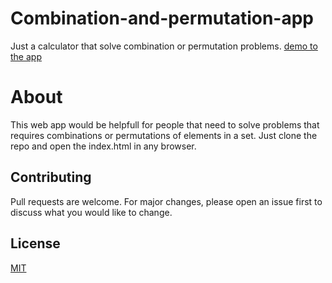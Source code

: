 # Combination-and-permutation-app
Just a calculator that solve combination or permutation problems.
[demo to the app](https://adrianv99.github.io/Combination-and-permutation-app/)

# About
This web app would be helpfull for people that need to solve problems that requires combinations or permutations of elements in a set. 
Just clone the repo and open the index.html in any browser.

## Contributing
Pull requests are welcome. For major changes, please open an issue first to discuss what you would like to change.

## License
[MIT](https://choosealicense.com/licenses/mit/)

